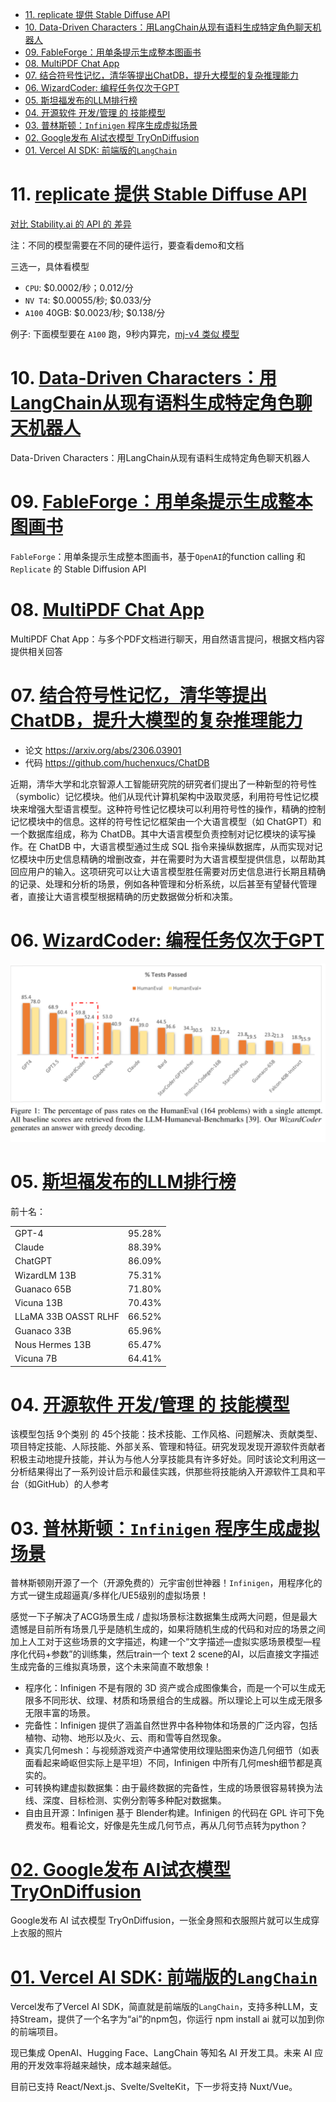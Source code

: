 - [11. replicate 提供 Stable Diffuse API](#11-replicate-提供-stable-diffuse-api)
- [10. Data-Driven Characters：用LangChain从现有语料生成特定角色聊天机器人](#10-data-driven-characters用langchain从现有语料生成特定角色聊天机器人)
- [09. FableForge：用单条提示生成整本图画书](#09-fableforge用单条提示生成整本图画书)
- [08. MultiPDF Chat App](#08-multipdf-chat-app)
- [07. 结合符号性记忆，清华等提出ChatDB，提升大模型的复杂推理能力](#07-结合符号性记忆清华等提出chatdb提升大模型的复杂推理能力)
- [06. WizardCoder: 编程任务仅次于GPT](#06-wizardcoder-编程任务仅次于gpt)
- [05. 斯坦福发布的LLM排行榜](#05-斯坦福发布的llm排行榜)
- [04. 开源软件 开发/管理 的 技能模型](#04-开源软件-开发管理-的-技能模型)
- [03. 普林斯顿：`Infinigen` 程序生成虚拟场景](#03-普林斯顿infinigen-程序生成虚拟场景)
- [02. Google发布 AI试衣模型 TryOnDiffusion](#02-google发布-ai试衣模型-tryondiffusion)
- [01. Vercel AI SDK: 前端版的`LangChain`](#01-vercel-ai-sdk-前端版的langchain)

# 11. [replicate 提供 Stable Diffuse API](https://replicate.com/)

[对比 Stability.ai 的 API 的 差异](https://www.similarweb.com/website/replicate.com/vs/stability.ai/#traffic)

注：不同的模型需要在不同的硬件运行，要查看demo和文档

三选一，具体看模型

+ `CPU`: $0.0002/秒；0.012/分
+ `NV T4`: $0.00055/秒; $0.033/分
+ `A100` 40GB: $0.0023/秒; $0.138/分

例子: 下面模型要在 `A100` 跑，9秒内算完，[mj-v4 类似 模型](https://replicate.com/tstramer/midjourney-diffusion)

# 10. [Data-Driven Characters：用LangChain从现有语料生成特定角色聊天机器人](https://github.com/mbchang/data-driven-characters)

Data-Driven Characters：用LangChain从现有语料生成特定角色聊天机器人

# 09. [FableForge：用单条提示生成整本图画书](https://github.com/e-johnstonn/FableForge)

`FableForge`：用单条提示生成整本图画书，基于`OpenAI`的function calling 和 `Replicate` 的 Stable Diffusion API

# 08. [MultiPDF Chat App](https://github.com/alejandro-ao/ask-multiple-pdfs)

MultiPDF Chat App：与多个PDF文档进行聊天，用自然语言提问，根据文档内容提供相关回答

# 07. [结合符号性记忆，清华等提出ChatDB，提升大模型的复杂推理能力](https://www.jiqizhixin.com/articles/2023-06-20-8)

+ 论文 https://arxiv.org/abs/2306.03901
+ 代码 https://github.com/huchenxucs/ChatDB

近期，清华大学和北京智源人工智能研究院的研究者们提出了一种新型的符号性（symbolic）记忆模块。他们从现代计算机架构中汲取灵感，利用符号性记忆模块来增强大型语言模型。这种符号性记忆模块可以利用符号性的操作，精确的控制记忆模块中的信息。这样的符号性记忆框架由一个大语言模型（如 ChatGPT）和一个数据库组成，称为 ChatDB。其中大语言模型负责控制对记忆模块的读写操作。在 ChatDB 中，大语言模型通过生成 SQL 指令来操纵数据库，从而实现对记忆模块中历史信息精确的增删改查，并在需要时为大语言模型提供信息，以帮助其回应用户的输入。这项研究可以让大语言模型胜任需要对历史信息进行长期且精确的记录、处理和分析的场景，例如各种管理和分析系统，以后甚至有望替代管理者，直接让大语言模型根据精确的历史数据做分析和决策。

# 06. [WizardCoder: 编程任务仅次于GPT](https://www.jiqizhixin.com/articles/2023-06-20-5)

![](../../images/20230620193724.png)

# 05. [斯坦福发布的LLM排行榜](https://tatsu-lab.github.io/alpaca_eval)

前十名：

|||
|--|--|
|GPT-4|95.28%|
|Claude|88.39%|
|ChatGPT|86.09%|
|WizardLM 13B|75.31%|
|Guanaco 65B|71.80%|
|Vicuna 13B|70.43%|
|LLaMA 33B OASST RLHF|66.52%|
|Guanaco 33B|65.96%|
|Nous Hermes 13B|65.47%|
|Vicuna 7B|64.41%|

# 04. [开源软件 开发/管理 的 技能模型](https://arxiv.org/abs/2209.02222)

该模型包括 9个类别 的 45个技能：技术技能、工作风格、问题解决、贡献类型、项目特定技能、人际技能、外部关系、管理和特征。研究发现发现开源软件贡献者积极主动地提升技能，并认为与他人分享技能具有许多好处。同时该论文利用这一分析结果得出了一系列设计启示和最佳实践，供那些将技能纳入开源软件工具和平台（如GitHub）的人参考

# 03. [普林斯顿：`Infinigen` 程序生成虚拟场景](https://github.com/princeton-vl/infinigen)

普林斯顿刚开源了一个（开源免费的）元宇宙创世神器！`Infinigen`，用程序化的方式一键生成超逼真/多样化/UE5级别的虚拟场景！

感觉一下子解决了ACG场景生成 / 虚拟场景标注数据集生成两大问题，但是最大遗憾是目前所有场景几乎是随机生成的，如果将随机生成的代码和对应的场景之间加上人工对于这些场景的文字描述，构建一个“文字描述—虚拟实感场景模型—程序化代码+参数”的训练集，然后train一个 text 2 scene的AI，以后直接文字描述生成完备的三维拟真场景，这个未来简直不敢想象！

+ 程序化：Infinigen 不是有限的 3D 资产或合成图像集合，而是一个可以生成无限多不同形状、纹理、材质和场景组合的生成器。所以理论上可以生成无限多无限丰富的场景。
+ 完备性：Infinigen 提供了涵盖自然世界中各种物体和场景的广泛内容，包括植物、动物、地形以及火、云、雨和雪等自然现象。
+ 真实几何mesh：与视频游戏资产中通常使用纹理贴图来伪造几何细节（如表面看起来崎岖但实际上是平坦）不同，Infinigen 中所有几何mesh细节都是真实的。
+ 可转换构建虚拟数据集：由于最终数据的完备性，生成的场景很容易转换为法线、深度、目标检测、实例分割等多种配对数据集。
+ 自由且开源：Infinigen 基于 Blender构建。Infinigen 的代码在 GPL 许可下免费发布。粗看论文，好像是先生成几何节点，再从几何节点转为python？

# [02. Google发布 AI试衣模型 TryOnDiffusion](https://tryondiffusion.github.io/)

Google发布 AI 试衣模型 TryOnDiffusion，一张全身照和衣服照片就可以生成穿上衣服的照片

# [01. Vercel AI SDK: 前端版的`LangChain`](https://github.com/vercel-labs/ai)

Vercel发布了Vercel AI SDK，简直就是前端版的`LangChain`，支持多种LLM，支持Stream，提供了一个名字为“ai”的npm包，你运行 npm install ai 就可以加到你的前端项目。

现已集成 OpenAI、Hugging Face、LangChain 等知名 AI 开发工具。未来 AI 应用的开发效率将越来越快，成本越来越低。

目前已支持 React/Next.js、Svelte/SvelteKit，下一步将支持 Nuxt/Vue。